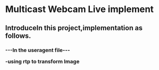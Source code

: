 
<h1>Multicast Webcam Live implement</h1>

<h2> IntroduceIn this project,implementation as follows. </h2>


<h3> ---In the useragent file---

  
  -using rtp to transform Image</h3>
